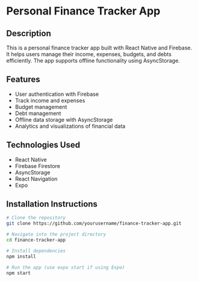 # Personal Finance Tracker App

## Description
This is a personal finance tracker app built with React Native and Firebase. It helps users manage their income, expenses, budgets, and debts efficiently. The app supports offline functionality using AsyncStorage.

## Features
- User authentication with Firebase
- Track income and expenses
- Budget management
- Debt management
- Offline data storage with AsyncStorage
- Analytics and visualizations of financial data

## Technologies Used
- React Native
- Firebase Firestore
- AsyncStorage
- React Navigation
- Expo

## Installation Instructions
```bash
# Clone the repository
git clone https://github.com/yourusername/finance-tracker-app.git

# Navigate into the project directory
cd finance-tracker-app

# Install dependencies
npm install

# Run the app (use expo start if using Expo)
npm start
